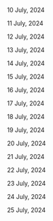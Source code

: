 10 July, 2024

11 July, 2024

12 July, 2024

13 July, 2024

14 July, 2024

15 July, 2024

16 July, 2024

17 July, 2024

18 July, 2024

19 July, 2024

20 July, 2024

21 July, 2024

22 July, 2024

23 July, 2024

24 July, 2024

25 July, 2024